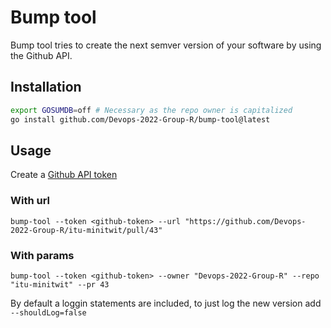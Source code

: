 # Bump tool
Bump tool tries to create the next semver version of your software by using the Github API.

## Installation
```sh
export GOSUMDB=off # Necessary as the repo owner is capitalized
go install github.com/Devops-2022-Group-R/bump-tool@latest
```

## Usage
Create a [Github API token](https://docs.github.com/en/authentication/keeping-your-account-and-data-secure/creating-a-personal-access-token)

### With url
```
bump-tool --token <github-token> --url "https://github.com/Devops-2022-Group-R/itu-minitwit/pull/43"
```

### With params
```
bump-tool --token <github-token> --owner "Devops-2022-Group-R" --repo "itu-minitwit" --pr 43
```

By default a loggin statements are included, to just log the new version add `--shouldLog=false`
